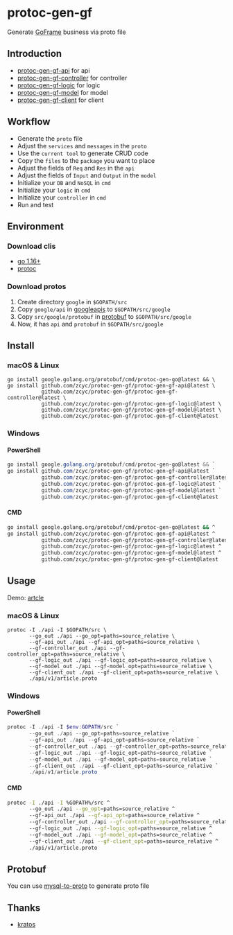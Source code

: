 # protoc-gen-gf

Generate [GoFrame](https://github.com/gogf/gf) business via proto file

## Introduction

- [protoc-gen-gf-api](./protoc-gen-gf-api) for api
- [protoc-gen-gf-controller](./protoc-gen-gf-controller) for controller
- [protoc-gen-gf-logic](./protoc-gen-gf-logic) for logic
- [protoc-gen-gf-model](./protoc-gen-gf-model) for model
- [protoc-gen-gf-client](./protoc-gen-gf-client) for client

## Workflow
- Generate the `proto` file
- Adjust the `services` and `messages` in the `proto`
- Use the `current tool` to generate CRUD code
- Copy the `files` to the `package` you want to place
- Adjust the fields of `Req` and `Res` in the `api`
- Adjust the fields of `Input` and `Output` in the `model`
- Initialize your `DB` and `NoSQL` in `cmd`
- Initialize your `logic` in `cmd`
- Initialize your `controller` in `cmd`
- Run and test

## Environment

### Download clis

- [go 1.16+](https://golang.org/dl/)
- [protoc](https://github.com/protocolbuffers/protobuf/releases)

### Download protos

1. Create directory `google` in `$GOPATH/src`
2. Copy `google/api` in [googleapis](https://github.com/googleapis/googleapis) to `$GOPATH/src/google`
3. Copy `src/google/protobuf` in [protobuf](https://github.com/protocolbuffers/protobuf) to `$GOPATH/src/google`
4. Now, it has `api` and `protobuf` in `$GOPATH/src/google`

## Install

### macOS & Linux

```shell
go install google.golang.org/protobuf/cmd/protoc-gen-go@latest && \
go install github.com/zcyc/protoc-gen-gf/protoc-gen-gf-api@latest \
           github.com/zcyc/protoc-gen-gf/protoc-gen-gf-controller@latest \
           github.com/zcyc/protoc-gen-gf/protoc-gen-gf-logic@latest \
           github.com/zcyc/protoc-gen-gf/protoc-gen-gf-model@latest \
           github.com/zcyc/protoc-gen-gf/protoc-gen-gf-client@latest
```

### Windows

#### PowerShell

```powershell
go install google.golang.org/protobuf/cmd/protoc-gen-go@latest && `
go install github.com/zcyc/protoc-gen-gf/protoc-gen-gf-api@latest `
           github.com/zcyc/protoc-gen-gf/protoc-gen-gf-controller@latest `
           github.com/zcyc/protoc-gen-gf/protoc-gen-gf-logic@latest `
           github.com/zcyc/protoc-gen-gf/protoc-gen-gf-model@latest `
           github.com/zcyc/protoc-gen-gf/protoc-gen-gf-client@latest
```

#### CMD

```bash
go install google.golang.org/protobuf/cmd/protoc-gen-go@latest && ^
go install github.com/zcyc/protoc-gen-gf/protoc-gen-gf-api@latest ^
           github.com/zcyc/protoc-gen-gf/protoc-gen-gf-controller@latest ^
           github.com/zcyc/protoc-gen-gf/protoc-gen-gf-logic@latest ^
           github.com/zcyc/protoc-gen-gf/protoc-gen-gf-model@latest ^
           github.com/zcyc/protoc-gen-gf/protoc-gen-gf-client@latest
```

## Usage

Demo: [artcle](./example)

### macOS & Linux

```shell
protoc -I ./api -I $GOPATH/src \
       --go_out ./api --go_opt=paths=source_relative \
       --gf-api_out ./api --gf-api_opt=paths=source_relative \
       --gf-controller_out ./api --gf-controller_opt=paths=source_relative \
       --gf-logic_out ./api --gf-logic_opt=paths=source_relative \
       --gf-model_out ./api --gf-model_opt=paths=source_relative \
       --gf-client_out ./api --gf-client_opt=paths=source_relative \
       ./api/v1/article.proto
```

### Windows

#### PowerShell

```powershell
protoc -I ./api -I $env:GOPATH/src `
       --go_out ./api --go_opt=paths=source_relative `
       --gf-api_out ./api --gf-api_opt=paths=source_relative `
       --gf-controller_out ./api --gf-controller_opt=paths=source_relative `
       --gf-logic_out ./api --gf-logic_opt=paths=source_relative `
       --gf-model_out ./api --gf-model_opt=paths=source_relative `
       --gf-client_out ./api --gf-client_opt=paths=source_relative `
       ./api/v1/article.proto
```

#### CMD

```bash
protoc -I ./api -I %GOPATH%/src ^
       --go_out ./api --go_opt=paths=source_relative ^
       --gf-api_out ./api --gf-api_opt=paths=source_relative ^
       --gf-controller_out ./api --gf-controller_opt=paths=source_relative ^
       --gf-logic_out ./api --gf-logic_opt=paths=source_relative ^
       --gf-model_out ./api --gf-model_opt=paths=source_relative ^
       --gf-client_out ./api --gf-client_opt=paths=source_relative ^
       ./api/v1/article.proto
```

## Protobuf

You can use [mysql-to-proto](https://github.com/zcyc/mysql-to-proto) to generate proto file

## Thanks

- [kratos](https://github.com/go-kratos/kratos/tree/main/cmd/protoc-gen-go-http)
